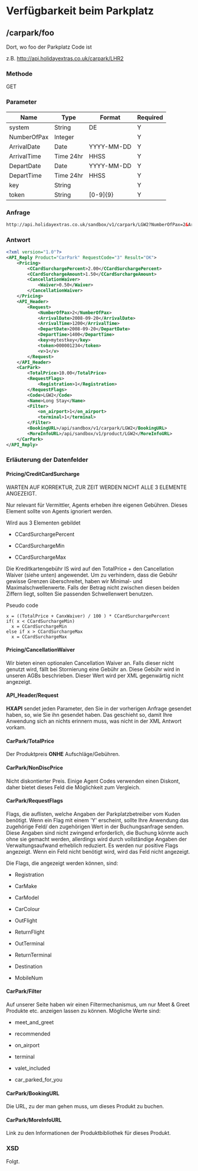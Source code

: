 # Verfügbarkeit beim Parkplatz








## /carpark/foo

Dort, wo foo der Parkplatz Code ist

z.B. http://api.holidayextras.co.uk/carpark/LHR2


### Methode

GET










### Parameter

 | Name        | Type      | Format     | Required | 
 | ----        | ----      | ------     | -------- | 
 | system      | String    | DE         | Y        | 
 | NumberOfPax | Integer   |            | Y        | 
 | ArrivalDate | Date      | YYYY-MM-DD | Y        | 
 | ArrivalTime | Time 24hr | HHSS       | Y        | 
 | DepartDate  | Date      | YYYY-MM-DD | Y        | 
 | DepartTime  | Time 24hr | HHSS       | Y        | 
 | key         | String    |            | Y        | 
 | token       | String    | [0-9]{9}   | Y        | 






### Anfrage

```html
http://api.holidayextras.co.uk/sandbox/v1/carpark/LGW2?NumberOfPax=2&ArrivalDate=2008-09-20&ArrivalTime=1200&DepartDate=2008-09-20&DepartTime=1400&key=mytestkey&token=000001234
```









### Antwort

```xml
<?xml version="1.0"?>
<API_Reply Product="CarPark" RequestCode="3" Result="OK">
	<Pricing>
		<CCardSurchargePercent>2.00</CCardSurchargePercent>
		<CCardSurchargeAmount>1.50</CCardSurchargeAmount>
		<CancellationWaiver>
			<Waiver>0.50</Waiver>
		</CancellationWaiver>
	</Pricing>
	<API_Header>
		<Request>
			<NumberOfPax>2</NumberOfPax>
			<ArrivalDate>2008-09-20</ArrivalDate>
			<ArrivalTime>1200</ArrivalTime>
			<DepartDate>2008-09-20</DepartDate>
			<DepartTime>1400</DepartTime>
			<key>mytestkey</key>
			<token>000001234</token>
			<v>1</v>
		</Request>
	</API_Header>
	<CarPark>
		<TotalPrice>10.00</TotalPrice>
		<RequestFlags>
			<Registration>1</Registration>
		</RequestFlags>
		<Code>LGW2</Code>
		<Name>Long Stay</Name>
		<Filter>
			<on_airport>1</on_airport>
			<terminal>1</terminal>
		</Filter>
		<BookingURL>/api/sandbox/v1/carpark/LGW2</BookingURL>
		<MoreInfoURL>/api/sandbox/v1/product/LGW2</MoreInfoURL>
	</CarPark>
</API_Reply>


```





### Erläuterung der Datenfelder


#### Pricing/CreditCardSurcharge

WARTEN AUF KORREKTUR, ZUR ZEIT WERDEN NICHT ALLE 3 ELEMENTE ANGEZEIGT.

Nur relevant für Vermittler, Agents erheben ihre eigenen Gebühren. Dieses Element sollte von Agents ignoriert werden.

Wird aus 3 Elementen gebildet

*  CCardSurchargePercent

*  CCardSurchargeMin

*  CCardSurchargeMax

Die Kreditkartengebühr IS wird auf den TotalPrice + den Cancellation Waiver (siehe unten) angewendet. Um zu verhindern, dass die Gebühr gewisse Grenzen überschreitet, haben wir Minimal- und Maximalschwellenwerte. Falls der Betrag nicht zwischen diesen beiden Ziffern liegt, sollten Sie passenden Schwellenwert benutzen.

Pseudo code
```
x = ((TotalPrice + CanxWaiver) / 100 ) * CCardSurchargePercent
if( x < CCardSurchargeMin) 
  x = CCardSurchargeMin
else if x > CCardSurchargeMax
  x = CCardSurchargeMax
```

#### Pricing/CancellationWaiver

 Wir bieten einen optionalen Cancellation Waiver an. Falls dieser nicht genutzt wird, fällt bei Stornierung eine Gebühr an. Diese Gebühr wird in unseren AGBs beschrieben. Dieser Wert wird per XML gegenwärtig nicht angezeigt.

#### API_Header/Request

**HXAPI** sendet jeden Parameter, den Sie in der vorherigen Anfrage gesendet haben, so, wie Sie ihn gesendet haben. Das geschieht so, damit Ihre Anwendung sich an nichts erinnern muss, was nicht in der XML Antwort vorkam.

#### CarPark/TotalPrice

Der Produktpreis **ONHE** Aufschläge/Gebühren.

#### CarPark/NonDiscPrice

Nicht diskontierter Preis. Einige Agent Codes verwenden einen Diskont, daher bietet dieses Feld die Möglichkeit zum Vergleich.

#### CarPark/RequestFlags

Flags, die auflisten, welche Angaben der Parkplatzbetreiber vom Kuden benötigt. Wenn ein Flag mit einem 'Y' erscheint, sollte Ihre Anwendung das zugehörige Feld/ den zugehörigen Wert in der Buchungsanfrage senden. Diese Angaben sind nicht zwingend erforderlich, die Buchung könnte auch ohne sie gemacht werden, allerdings wird durch vollständige Angaben der Verwaltungsaufwand erheblich reduziert. Es werden nur positive Flags angezeigt. Wenn ein Feld nicht benötigt wird, wird das Feld nicht angezeigt.

Die Flags, die angezeigt werden können, sind:


*  Registration

*  CarMake

*  CarModel

*  CarColour

*  OutFlight

*  ReturnFlight

*  OutTerminal

*  ReturnTerminal

*  Destination

*  MobileNum


#### CarPark/Filter

Auf unserer Seite haben wir einen Filtermechanismus, um nur Meet & Greet Produkte etc. anzeigen lassen zu können. Mögliche Werte sind:


*  meet_and_greet

*  recommended

*  on_airport

*  terminal

*  valet_included

*  car_parked_for_you


#### CarPark/BookingURL

Die URL, zu der man gehen muss, um dieses Produkt zu buchen.


#### CarPark/MoreInfoURL

Link zu den Informationen der Produktbibliothek für dieses Produkt.



### XSD

Folgt.
